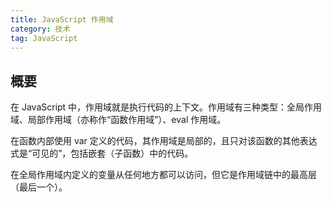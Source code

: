 ```yaml
---
title: JavaScript 作用域
category: 技术
tag: JavaScript
---
```


## 概要

在 JavaScript 中，作用域就是执行代码的上下文。作用域有三种类型：全局作用域、局部作用域（亦称作“函数作用域”）、eval 作用域。

在函数内部使用 var 定义的代码，其作用域是局部的，且只对该函数的其他表达式是“可见的”，包括嵌套（子函数）中的代码。

在全局作用域内定义的变量从任何地方都可以访问，但它是作用域链中的最高层（最后一个）。